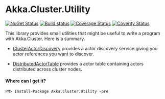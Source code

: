 # Akka.Cluster.Utility

[![NuGet Status](http://img.shields.io/nuget/v/Akka.Cluster.Utility.svg?style=flat)](https://www.nuget.org/packages/Akka.Cluster.Utility/)
[![Build status](https://ci.appveyor.com/api/projects/status/7upfwl804u1m3huf/branch/master?svg=true)](https://ci.appveyor.com/project/veblush/akka-cluster-utility/branch/master)
[![Coverage Status](https://coveralls.io/repos/github/SaladLab/Akka.Cluster.Utility/badge.svg?branch=master)](https://coveralls.io/github/SaladLab/Akka.Cluster.Utility?branch=master)
[![Coverity Status](https://scan.coverity.com/projects/8459/badge.svg?flat=1)](https://scan.coverity.com/projects/saladlab-akka-cluster-utility)

This library provides small utilities that might be useful to write a program
with Akka.Cluster. Here is a summary.

 - [ClusterActorDiscovery](docs/ClusterActorDiscovery.md)
   provides a actor discovery service giving you actor references you want to discover.

 - [DistributedActorTable](docs/DistributedActorTable.md)
   provides a actor table containing actors distributed across cluster nodes.

#### Where can I get it?

```
PM> Install-Package Akka.Cluster.Utility -pre
```
